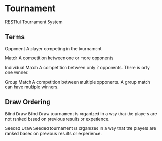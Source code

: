 # Tournament
RESTful Tournament System



## Terms

Opponent
A player competing in the tournament

Match
A competition between one or more opponents


Individual Match
A competition between only 2 opponents. There is only one winner.

Group Match
A competition between multiple opponents. A group match can have multiple winners.



## Draw Ordering

Blind Draw
Blind Draw tournament is organized in a way that the players are not ranked based on previous results or experience.


Seeded Draw
Seeded tournament is organized in a way that the players are ranked based on previous results or experience.
